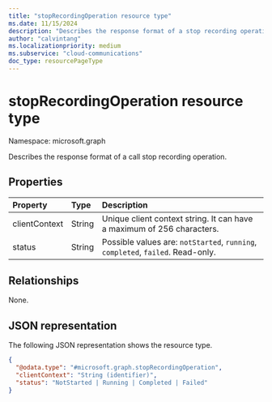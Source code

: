 ```yaml
--- 
title: "stopRecordingOperation resource type"
ms.date: 11/15/2024
description: "Describes the response format of a stop recording operation."
author: "calvintang"
ms.localizationpriority: medium
ms.subservice: "cloud-communications"
doc_type: resourcePageType
---
```


# stopRecordingOperation resource type

Namespace: microsoft.graph

Describes the response format of a call stop recording operation.

## Properties

| Property                       | Type                        | Description                                                                                                                                       |
| :----------------------------- | :---------------------------| :-------------------------------------------------------------------------------------------------------------------------------------------------|
| clientContext                  | String                      | Unique client context string. It can have a maximum of 256 characters. |                                                                              
| status                         | String                      | Possible values are: `notStarted`, `running`, `completed`, `failed`. Read-only. |                                                

## Relationships
None.

## JSON representation

The following JSON representation shows the resource type.

<!-- {
  "blockType": "resource",
  "optionalProperties": [

  ],
  "@odata.type": "microsoft.graph.stopRecordingOperation"
}-->
```json
{
  "@odata.type": "#microsoft.graph.stopRecordingOperation",
  "clientContext": "String (identifier)",
  "status": "NotStarted | Running | Completed | Failed"
}
```

<!-- uuid: 8fcb5dbc-d5aa-4681-8e31-b001d5168d79
2024-11-12 14:57:30 UTC -->
<!-- {
  "type": "#page.annotation",
  "description": "stopRecordingOperation resource",
  "keywords": "",
  "section": "documentation",
  "tocPath": ""
}-->

